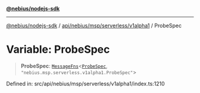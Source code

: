[**@nebius/nodejs-sdk**](../../../../../../README.md)

---

[@nebius/nodejs-sdk](../../../../../../README.md) / [api/nebius/msp/serverless/v1alpha1](../README.md) / ProbeSpec

# Variable: ProbeSpec

> **ProbeSpec**: [`MessageFns`](../../../../../../runtime/protos/core/interfaces/MessageFns.md)\<[`ProbeSpec`](../interfaces/ProbeSpec.md), `"nebius.msp.serverless.v1alpha1.ProbeSpec"`\>

Defined in: src/api/nebius/msp/serverless/v1alpha1/index.ts:1210
